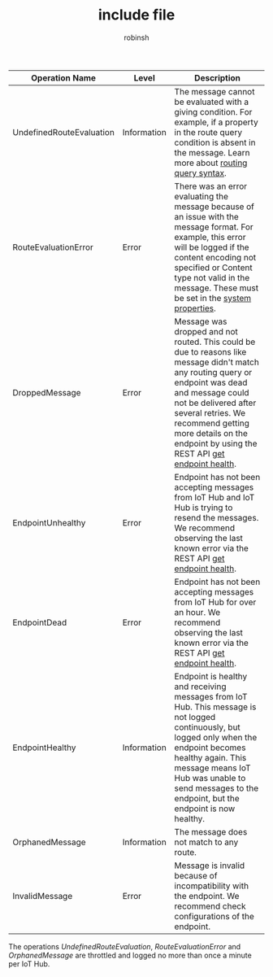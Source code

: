 ﻿---
 title: include file
 description: include file
 services: iot-hub
 author: robinsh
 ms.service: iot-hub
 ms.topic: include
 ms.date: 04/28/2020
 ms.author: robinsh
 ms.custom: include file
---

<!-- operation names for the diag logs for IoT Hub -->

|Operation Name|Level|Description|
|------------- |-----|-----------|
|UndefinedRouteEvaluation|Information|The message cannot be evaluated with a giving condition. For example, if a property in the route query condition is absent in the message. Learn more about [routing query syntax](../articles/iot-hub/iot-hub-devguide-routing-query-syntax.md).|
|RouteEvaluationError|Error|There was an error evaluating the message because of an issue with the message format. For example, this error will be logged if the content encoding not specified or Content type not valid in the message. These must be set in the [system properties](../articles/iot-hub/iot-hub-devguide-routing-query-syntax.md#system-properties).|
|DroppedMessage|Error|Message was dropped and not routed. This could be due to reasons like message didn't match any routing query or endpoint was dead and message could not be delivered after several retries. We recommend getting more details on the endpoint by using the REST API [get endpoint health](/rest/api/iothub/iothubresource/getendpointhealth#iothubresource_getendpointhealth).|
|EndpointUnhealthy|Error|Endpoint has not been accepting messages from IoT Hub and IoT Hub is trying to resend the messages. We recommend observing the last known error via the REST API [get endpoint health](/rest/api/iothub/iothubresource/getendpointhealth#iothubresource_getendpointhealth).|
|EndpointDead|Error|Endpoint has not been accepting messages from IoT Hub for over an hour. We recommend observing the last known error via the REST API [get endpoint health](/rest/api/iothub/iothubresource/getendpointhealth#iothubresource_getendpointhealth).|
|EndpointHealthy|Information|Endpoint is healthy and receiving messages from IoT Hub. This message is not logged continuously, but logged only when the endpoint becomes healthy again. This message means IoT Hub was unable to send messages to the endpoint, but the endpoint is now healthy.|
|OrphanedMessage|Information|The message does not match to any route.|
|InvalidMessage|Error|Message is invalid because of incompatibility with the endpoint. We recommend check configurations of the endpoint.|


The operations *UndefinedRouteEvaluation*, *RouteEvaluationError* and *OrphanedMessage* are throttled and logged no more than once a minute per IoT Hub.